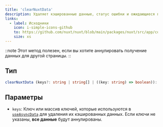 ```yaml
---
title: 'clearNuxtData'
description: Удаляет кэшированные данные, статус ошибки и ожидающиеся промисы useAsyncData и useFetch.
links:
  - label: Исходники
    icon: i-simple-icons-github
    to: https://github.com/nuxt/nuxt/blob/main/packages/nuxt/src/app/composables/asyncData.ts
    size: xs
---
```


::note
Этот метод полезен, если вы хотите аннулировать получение данных для другой страницы.
::

## Тип

```ts
clearNuxtData (keys?: string | string[] | ((key: string) => boolean)): void
```

## Параметры

* `keys`: Ключ или массив ключей, которые используются в [`useAsyncData`](/docs/api/composables/use-async-data) для удаления их кэшированных данных. Если ключи не указаны, **все данные** будут аннулированы.
